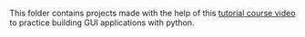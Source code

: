 This folder contains projects made with the help of this [tutorial course video](https://www.youtube.com/watch?v=YXPyB4XeYLA) to practice building GUI applications with python.
